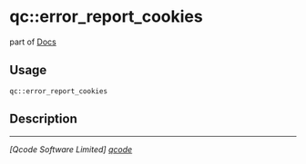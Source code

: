 qc::error_report_cookies
========================

part of [Docs](../index.md)

Usage
-----
`qc::error_report_cookies `

Description
-----------


----------------------------------
*[Qcode Software Limited] [qcode]*

[qcode]: http://www.qcode.co.uk "Qcode Software"
